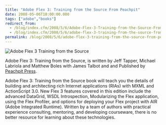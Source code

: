 ```yaml
---
title: "Adobe Flex 3: Training from the Source From Peachpit"
date: 2008-05-06T18:00:00.000
tags: ["adobe","books"]
redirect_from: 
  - /blog/index.cfm/2008/5/6/Adobe-Flex-3-Training-from-the-Source-From-Peachpit/
  - /blog/index.cfm/2008/5/6/adobe-flex-3-training-from-the-source-from-peachpit/
permalink: /blog/2008/5/6/adobe-flex-3-training-from-the-source-from-peachpit/
---
```


<img src="/assets/images/blog/adobe-flex-3-training.jpg" alt="Adobe Flex 3 Training from the Source" Title="Adobe Flex 3 Training from the Source" />

Adobe Flex 3: Training from the Source, is written by Jeff Tapper, Michael Labriola and Matthew Boles with James Talbot and and Published by [Peachpit Press](http://www.peachpit.com/ "http://www.peachpit.com/").  

Adobe Flex 3: Training from the Source book will teach you the details of building and architecting rich Internet applications (RIAs) with MXML and ActionScript 3.0. New Flex 3 features covered in this edition include the advanced DataGrid, WSDL Introspection, Modularizing the Flex application, using the Flex Profiler, and options for deploying your Flex project with AIR (Adobe Integrated Runtime). Written by a team of authors with practical experience consulting, mentoring, and developing courseware, there is no better resource for learning about these technologies.
